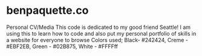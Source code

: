 # benpaquette.co
Personal CV/Media
This code is dedicated to my good friend Seattle!
I am using this to learn how to code and also put my personal portfolio of skills in a website for everyone to browse
Colors used; Black- #242424, Creme - #EBF2EB, Green - #02B875, White - #FFFFff